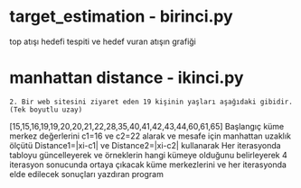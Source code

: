 # target_estimation - birinci.py
top atışı hedefi tespiti ve hedef vuran atışın grafiği


# manhattan distance - ikinci.py
    2. Bir web sitesini ziyaret eden 19 kişinin yaşları aşağıdaki gibidir. (Tek boyutlu uzay)
[15,15,16,19,19,20,20,21,22,28,35,40,41,42,43,44,60,61,65]
Başlangıç küme merkez değerlerini  c1=16 ve c2=22  alarak  ve mesafe için manhattan uzaklık ölçütü Distance1=|xi-c1| ve Distance2=|xi-c2| kullanarak 
Her  iterasyonda tabloyu güncelleyerek ve örneklerin hangi kümeye olduğunu belirleyerek 4 iterasyon sonucunda ortaya çıkacak küme merkezlerini ve her iterasyonda elde edilecek sonuçları yazdıran program
